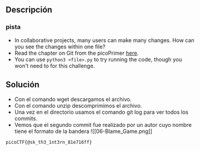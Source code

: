 
## Descripción 


### pista

- In collaborative projects, many users can make many changes. How can you see the changes within one file?
- Read the chapter on Git from the picoPrimer [here](https://primer.picoctf.org/#_git_version_control).
- You can use `python3 <file>.py` to try running the code, though you won't need to for this challenge.
## Solución

- Con el comando wget descargamos el archivo.
- Con el comando unzip descomprimimos el archivo.
- Una vez en el directorio usamos el comando git log para ver todos los commits.
- Vemos que el segundo commit fue realizado por un autor cuyo nombre tiene el formato de la bandera
![[06-Blame_Game.png]]



```
picoCTF{@sk_th3_1nt3rn_81e716ff}
```
